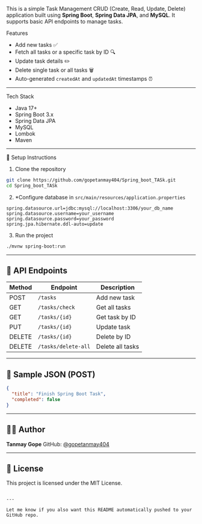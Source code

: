 
This is a simple Task Management CRUD (Create, Read, Update, Delete) application built using **Spring Boot**, **Spring Data JPA**, and **MySQL**. It supports basic API endpoints to manage tasks.


 Features

- Add new tasks ✅
- Fetch all tasks or a specific task by ID 🔍
- Update task details ✏️
- Delete single task or all tasks 🗑️
- Auto-generated `createdAt` and `updatedAt` timestamps ⏰

---

 Tech Stack

- Java 17+
- Spring Boot 3.x
- Spring Data JPA
- MySQL
- Lombok
- Maven

---

 🔧 Setup Instructions

1. Clone the repository

```bash
git clone https://github.com/gopetanmay404/Spring_boot_TASk.git
cd Spring_boot_TASk
````

2. *Configure database in `src/main/resources/application.properties`

```properties
spring.datasource.url=jdbc:mysql://localhost:3306/your_db_name
spring.datasource.username=your_username
spring.datasource.password=your_password
spring.jpa.hibernate.ddl-auto=update
```

3. Run the project

```bash
./mvnw spring-boot:run
```

---

## 🔌 API Endpoints

| Method | Endpoint            | Description      |
| ------ | ------------------- | ---------------- |
| POST   | `/tasks`            | Add new task     |
| GET    | `/tasks/check`      | Get all tasks    |
| GET    | `/tasks/{id}`       | Get task by ID   |
| PUT    | `/tasks/{id}`       | Update task      |
| DELETE | `/tasks/{id}`       | Delete by ID     |
| DELETE | `/tasks/delete-all` | Delete all tasks |

---

## 📮 Sample JSON (POST)

```json
{
  "title": "Finish Spring Boot Task",
  "completed": false
}
```

---

## 🧑‍💻 Author

**Tanmay Gope**
GitHub: [@gopetanmay404](https://github.com/gopetanmay404)

---

## 📄 License

This project is licensed under the MIT License.

```

---

Let me know if you also want this README automatically pushed to your GitHub repo.
```
